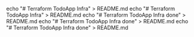 echo "# Terraform TodoApp Infra" > README.md
echo "# Terraform TodoApp Infra" > README.md
echo "# Terraform TodoApp Infra done" > README.md
echo "# Terraform TodoApp Infra done" > README.md
echo "# Terraform TodoApp Infra done" > README.md
